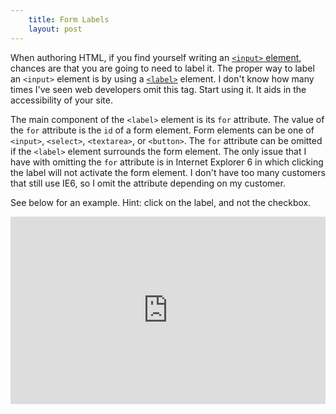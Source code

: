 ```yaml
---
    title: Form Labels
    layout: post
---
```


When authoring HTML, if you find yourself writing an [`<input>` element][1],
chances are that you are going to need to label it.  The proper way to label an
`<input>` element is by using a [`<label>`][2] element.  I don't know how many
times I've seen web developers omit this tag.  Start using it.  It aids in the
accessibility of your site.

The main component of the `<label>` element is its `for` attribute.  The value of
the `for` attribute is the `id` of a form element. Form elements can be one of
`<input>`, `<select>`, `<textarea>`, or `<button>`.  The `for` attribute can be
omitted if the `<label>` element surrounds the form element.  The only issue that
I have with omitting the `for` attribute is in Internet Explorer 6 in which
clicking the label will not activate the form element.  I don't have too many
customers that still use IE6, so I omit the attribute depending on my customer.

See below for an example. Hint: click on the label, and not the checkbox.

<iframe style="width: 100%; height: 300px" src="http://jsfiddle.net/kaleb/YvPHN/embedded/result%2Chtml%2Cjs/" allowfullscreen="allowfullscreen" frameborder="0"></iframe>

 [1]: http://dev.w3.org/html5/markup/input.html
 [2]: http://dev.w3.org/html5/markup/label.html